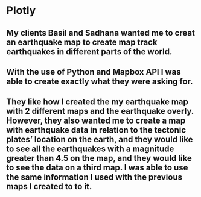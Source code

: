 # Plotly
## My clients Basil and Sadhana wanted me to creat an earthquake map to create map track earthquakes in different parts of the world.
## With the use of Python and Mapbox API I was able to create exactly what they were asking for.

## They like how I created the my earthquake map with 2 different maps and the earthquake overly. However, they also wanted me to create a map with earthquake data in relation to the tectonic plates’ location on the earth, and they would like to see all the earthquakes with a magnitude greater than 4.5 on the map, and they would like to see the data on a third map. I was able to use the same information I used with the previous maps I created to to it.
